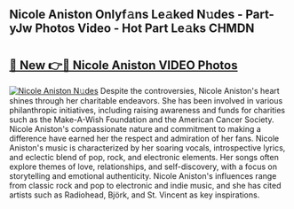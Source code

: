 ## Nicole Aniston Onlyf𝚊ns Le𝚊ked N𝚞des - Part-yJw Photos Video - Hot Part Le𝚊ks CHMDN

# <h2><a href="http://ac20501.deff.icu/?id=Nicole+Aniston">🔗 New 👉🔴 Nicole Aniston VIDEO Photos</a></h2>

[![Nicole Aniston N𝚞des](https://i.imgur.com/rIISA9y.gif)](http://ac20501.deff.icu/?id=Nicole+Aniston)
Despite the controversies, Nicole Aniston's heart shines through her charitable endeavors. She has been involved in various philanthropic initiatives, including raising awareness and funds for charities such as the Make-A-Wish Foundation and the American Cancer Society. Nicole Aniston's compassionate nature and commitment to making a difference have earned her the respect and admiration of her fans. Nicole Aniston's music is characterized by her soaring vocals, introspective lyrics, and eclectic blend of pop, rock, and electronic elements. Her songs often explore themes of love, relationships, and self-discovery, with a focus on storytelling and emotional authenticity. Nicole Aniston's influences range from classic rock and pop to electronic and indie music, and she has cited artists such as Radiohead, Björk, and St. Vincent as key inspirations.
